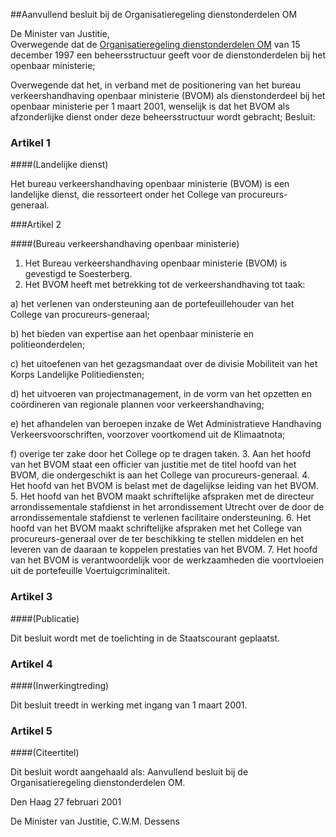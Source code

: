 <meta http-equiv='Content-Type' content='text/html; charset=utf-8' />

##Aanvullend besluit bij de Organisatieregeling dienstonderdelen OM

De Minister van Justitie,  
Overwegende dat de [Organisatieregeling dienstonderdelen OM](../../../../../../../../../ministeriele-regeling/organisatieregeling/dienstonderdelen/om/BWBR0009155/README.md) van 15 december 1997 een beheersstructuur geeft voor de dienstonderdelen bij het openbaar ministerie;

Overwegende dat het, in verband met de positionering van het bureau verkeershandhaving openbaar ministerie (BVOM) als dienstonderdeel bij het openbaar ministerie per 1 maart 2001, wenselijk is dat het BVOM als afzonderlijke dienst onder deze beheersstructuur wordt gebracht;
Besluit:     

### Artikel  1  

####(Landelijke dienst)

Het bureau verkeershandhaving openbaar ministerie (BVOM) is een landelijke dienst, die ressorteert onder het College van procureurs-generaal.  

###Artikel 2 

####(Bureau verkeershandhaving openbaar ministerie)

1. Het Bureau verkeershandhaving openbaar ministerie (BVOM) is gevestigd te Soesterberg.
2. Het BVOM heeft met betrekking tot de verkeershandhaving tot taak:

a) het verlenen van ondersteuning aan de portefeuillehouder van het College van procureurs-generaal;

b) het bieden van expertise aan het openbaar ministerie en politieonderdelen;

c) het uitoefenen van het gezagsmandaat over de divisie Mobiliteit van het Korps Landelijke Politiediensten;

d) het uitvoeren van projectmanagement, in de vorm van het opzetten en coördineren van regionale plannen voor verkeershandhaving;

e) het afhandelen van beroepen inzake de Wet Administratieve Handhaving Verkeersvoorschriften, voorzover voortkomend uit de Klimaatnota;

f) overige ter zake door het College op te dragen taken.
3. Aan het hoofd van het BVOM staat een officier van justitie met de titel hoofd van het BVOM, die ondergeschikt is aan het College van procureurs-generaal.
4. Het hoofd van het BVOM is belast met de dagelijkse leiding van het BVOM.
5. Het hoofd van het BVOM maakt schriftelijke afspraken met de directeur arrondissementale stafdienst in het arrondissement Utrecht over de door de arrondissementale stafdienst te verlenen facilitaire ondersteuning.
6. Het hoofd van het BVOM maakt schriftelijke afspraken met het College van procureurs-generaal over de ter beschikking te stellen middelen en het leveren van de daaraan te koppelen prestaties van het BVOM. 
7. Het hoofd van het BVOM is verantwoordelijk voor de werkzaamheden die voortvloeien uit de portefeuille Voertuigcriminaliteit.

### Artikel  3  

####(Publicatie)

Dit besluit wordt met de toelichting in de Staatscourant geplaatst.  

### Artikel  4  

####(Inwerkingtreding)

Dit besluit treedt in werking met ingang van 1 maart 2001.  

### Artikel  5  

####(Citeertitel)

Dit besluit wordt aangehaald als: Aanvullend besluit bij de Organisatieregeling dienstonderdelen OM. 

Den Haag 
27 februari 2001    

De 
Minister van Justitie, 
C.W.M.  Dessens      
